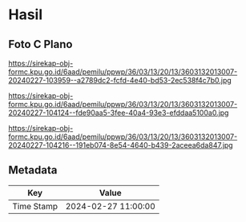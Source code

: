 # Hasil

## Foto C Plano

https://sirekap-obj-formc.kpu.go.id/6aad/pemilu/ppwp/36/03/13/20/13/3603132013007-20240227-103959--a2789dc2-fcfd-4e40-bd53-2ec538f4c7b0.jpg

https://sirekap-obj-formc.kpu.go.id/6aad/pemilu/ppwp/36/03/13/20/13/3603132013007-20240227-104124--fde90aa5-3fee-40a4-93e3-efddaa5100a0.jpg

https://sirekap-obj-formc.kpu.go.id/6aad/pemilu/ppwp/36/03/13/20/13/3603132013007-20240227-104216--191eb074-8e54-4640-b439-2aceea6da847.jpg


## Metadata

| Key        | Value               |
| ---------- | ------------------- |
| Time Stamp | 2024-02-27 11:00:00 |



